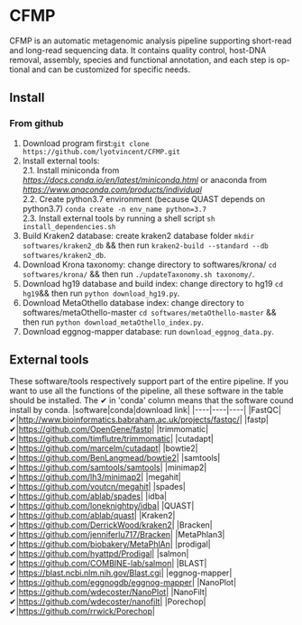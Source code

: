 # CFMP
CFMP is an automatic metagenomic analysis pipeline supporting short-read and long-read sequencing data. It contains quality control, host-DNA removal, assembly, species and functional annotation, and each step is op-tional and can be customized for specific needs.

## Install 

### From github

1. Download program first:```git clone https://github.com/lyotvincent/CFMP.git```
2. Install external tools:  
2.1. Install miniconda from *https://docs.conda.io/en/latest/miniconda.html* or anaconda from *https://www.anaconda.com/products/individual*  
2.2. Create python3.7 environment (because QUAST depends on python3.7) ```conda create -n env_name python=3.7```   
2.3. Install external tools by running a shell script ```sh install_dependencies.sh```  
3. Build Kraken2 database: create kraken2 database folder ```mkdir softwares/kraken2_db``` && then run ```kraken2-build --standard --db softwares/kraken2_db```.
4. Download Krona taxonomy: change directory to softwares/krona/ ```cd softwares/krona/``` && then run ```./updateTaxonomy.sh taxonomy/```.  
5. Download hg19 database and build index: change directory to hg19 ```cd hg19```&& then run ```python download_hg19.py```.   
6. Download MetaOthello database index: change directory to softwares/metaOthello-master ```cd softwares/metaOthello-master``` && then run ```python download_metaOthello_index.py```.  
7. Download eggnog-mapper database: run ```download_eggnog_data.py```.  

## External tools
These software/tools respectively support part of the entire pipeline. If you want to use all the functions of the pipeline, all these software in the table should be installed.
The ✔ in 'conda' column means that the software cound install by conda.
|software|conda|download link|
|----|----|----|
|FastQC|✔|<http://www.bioinformatics.babraham.ac.uk/projects/fastqc/>|
|fastp|✔|<https://github.com/OpenGene/fastp>|
|trimmomatic|✔|<https://github.com/timflutre/trimmomatic>|
|cutadapt|✔|<https://github.com/marcelm/cutadapt>|
|bowtie2|✔|<https://github.com/BenLangmead/bowtie2>|
|samtools|✔|<https://github.com/samtools/samtools>|
|minimap2|✔|<https://github.com/lh3/minimap2>|
|megahit|✔|<https://github.com/voutcn/megahit>|
|spades|✔|<https://github.com/ablab/spades>|
|idba|✔|<https://github.com/loneknightpy/idba>|
|QUAST|✔|<https://github.com/ablab/quast>|
|Kraken2|✔|<https://github.com/DerrickWood/kraken2>|
|Bracken|✔|<https://github.com/jenniferlu717/Bracken>|
|MetaPhlan3|✔|<https://github.com/biobakery/MetaPhlAn>|
|prodigal|✔|<https://github.com/hyattpd/Prodigal>|
|salmon|✔|<https://github.com/COMBINE-lab/salmon>|
|BLAST|✔|<https://blast.ncbi.nlm.nih.gov/Blast.cgi>|
|eggnog-mapper|✔|<https://github.com/eggnogdb/eggnog-mapper>|
|NanoPlot|✔|<https://github.com/wdecoster/NanoPlot>|
|NanoFilt|✔|<https://github.com/wdecoster/nanofilt>|
|Porechop|✔|<https://github.com/rrwick/Porechop>|
